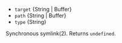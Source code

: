 <!-- YAML
added: v0.1.31
-->

* `target` {String | Buffer}
* `path` {String | Buffer}
* `type` {String}

Synchronous symlink(2). Returns `undefined`.

